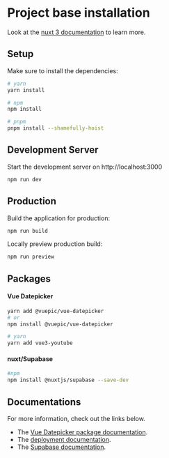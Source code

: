 # Project base installation

Look at the [nuxt 3 documentation](https://v3.nuxtjs.org) to learn more.

## Setup

Make sure to install the dependencies:

```bash
# yarn
yarn install

# npm
npm install

# pnpm
pnpm install --shamefully-hoist
```

## Development Server

Start the development server on http://localhost:3000

```bash
npm run dev
```

## Production

Build the application for production:

```bash
npm run build
```

Locally preview production build:

```bash
npm run preview
```

## Packages

#### Vue Datepicker
```bash
yarn add @vuepic/vue-datepicker
# or
npm install @vuepic/vue-datepicker

# yarn
yarn add vue3-youtube
```

#### nuxt/Supabase
```bash
#npm
npm install @nuxtjs/supabase --save-dev
```

## Documentations
For more information, check out the links below.

* The [Vue Datepicker package documentation](https://vue3datepicker.com/installation/).  
* The [deployment documentation](https://v3.nuxtjs.org/guide/deploy/presets).  
* The [Supabase documentation](https://supabase.com/docs/guides/with-nuxt-3).
